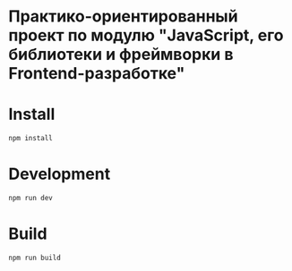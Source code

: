 # Практико-ориентированный проект по модулю "JavaScript, его библиотеки и фреймворки в Frontend-разработке"


# Install

```bash
npm install
```

# Development

```bash
npm run dev
```

# Build


```bash
npm run build
```

